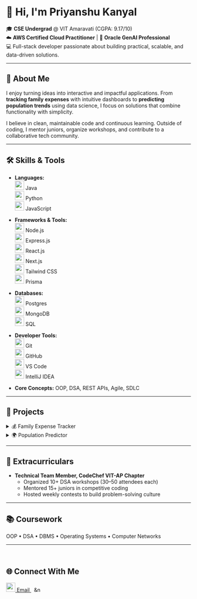 # 👋 Hi, I'm Priyanshu Kanyal  

🎓 **CSE Undergrad** @ VIT Amaravati (CGPA: 9.17/10)  
☁️ **AWS Certified Cloud Practitioner** | 🤖 **Oracle GenAI Professional**  
💻 Full-stack developer passionate about building practical, scalable, and data-driven solutions.  

---

## 🚀 About Me  
I enjoy turning ideas into interactive and impactful applications. From **tracking family expenses** with intuitive dashboards to **predicting population trends** using data science, I focus on solutions that combine functionality with simplicity.  

I believe in clean, maintainable code and continuous learning. Outside of coding, I mentor juniors, organize workshops, and contribute to a collaborative tech community.  

---

## 🛠️ Skills & Tools  

- **Languages:**  
  <img src="https://cdn.jsdelivr.net/gh/devicons/devicon/icons/java/java-original.svg" width="25"/> Java  
  <img src="https://cdn.jsdelivr.net/gh/devicons/devicon/icons/python/python-original.svg" width="25"/> Python  
  <img src="https://cdn.jsdelivr.net/gh/devicons/devicon/icons/javascript/javascript-original.svg" width="25"/> JavaScript  

- **Frameworks & Tools:**  
  <img src="https://cdn.jsdelivr.net/gh/devicons/devicon/icons/nodejs/nodejs-original.svg" width="25"/> Node.js  
  <img src="https://cdn.jsdelivr.net/gh/devicons/devicon/icons/express/express-original.svg" width="25"/> Express.js  
  <img src="https://cdn.jsdelivr.net/gh/devicons/devicon/icons/react/react-original.svg" width="25"/> React.js  
  <img src="https://cdn.jsdelivr.net/gh/devicons/devicon/icons/nextjs/nextjs-original.svg" width="25"/> Next.js  
  <img src="https://cdn.jsdelivr.net/gh/devicons/devicon/icons/tailwindcss/tailwindcss-original.svg" width="25"/> Tailwind CSS  
  <img src="https://cdn.jsdelivr.net/gh/devicons/devicon/icons/prisma/prisma-original.svg" width="25"/> Prisma  

- **Databases:**  
  <img src="https://cdn.jsdelivr.net/gh/devicons/devicon/icons/postgresql/postgresql-original.svg" width="25"/> Postgres  
  <img src="https://cdn.jsdelivr.net/gh/devicons/devicon/icons/mongodb/mongodb-original.svg" width="25"/> MongoDB  
  <img src="https://cdn.jsdelivr.net/gh/devicons/devicon/icons/mysql/mysql-original.svg" width="25"/> SQL  

- **Developer Tools:**  
  <img src="https://cdn.jsdelivr.net/gh/devicons/devicon/icons/git/git-original.svg" width="25"/> Git  
  <img src="https://cdn.jsdelivr.net/gh/devicons/devicon/icons/github/github-original.svg" width="25"/> GitHub  
  <img src="https://cdn.jsdelivr.net/gh/devicons/devicon/icons/vscode/vscode-original.svg" width="25"/> VS Code  
  <img src="https://cdn.jsdelivr.net/gh/devicons/devicon/icons/intellij/intellij-original.svg" width="25"/> IntelliJ IDEA  

- **Core Concepts:** OOP, DSA, REST APIs, Agile, SDLC  

---

## 📂 Projects  

<details>
<summary>💰 Family Expense Tracker</summary>

A full-stack app to manage and visualize income/expenses for 10+ user profiles.  

- Built with **Next.js + Node.js + Postgres**  
- Real-time updates using **Prisma ORM**  
- Category/timeline filtering with dynamic dashboards  

</details>

<details>
<summary>🌍 Population Predictor</summary>

Regression model predicting population growth across 150+ countries.  

- Implemented with **Python, Matplotlib, Seaborn**  
- Visual dashboards for demographic shifts and trends  

</details>

---

## 🎯 Extracurriculars  
- **Technical Team Member, CodeChef VIT-AP Chapter**  
   - Organized 10+ DSA workshops (30–50 attendees each)  
   - Mentored 15+ juniors in competitive coding  
   - Hosted weekly contests to build problem-solving culture  

---

## 📚 Coursework  
OOP • DSA • DBMS • Operating Systems • Computer Networks  

---

<br> <!-- adds extra spacing above -->

## 🌐 Connect With Me  
<p align="left">
  <a href="mailto:kanyalpriyanshu1@gmail.com">
    <img src="https://cdn.jsdelivr.net/gh/devicons/devicon/icons/google/google-original.svg" width="25"/> Email
  </a> &nbsp;&nbsp;&n
